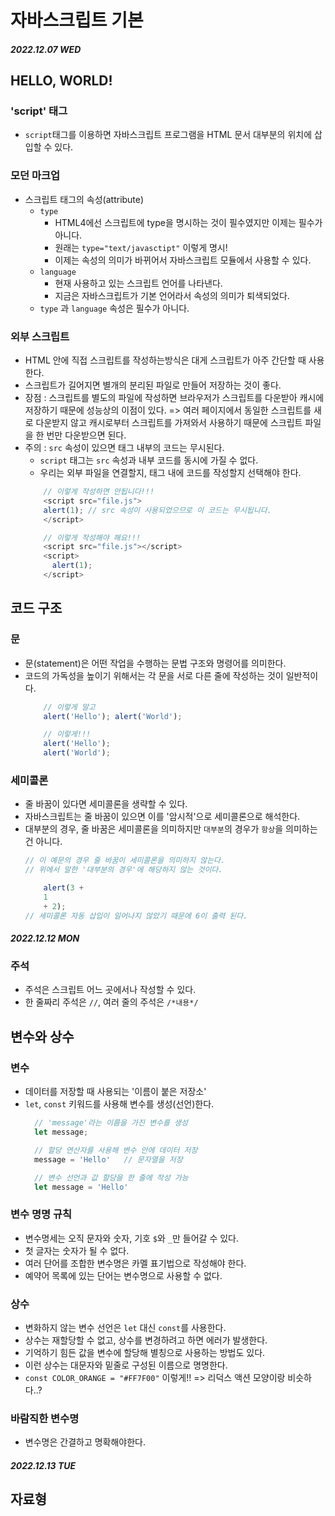 # 자바스크립트 기본

#### _2022.12.07 WED_
## HELLO, WORLD!
### 'script' 태그
- ```script```태그를 이용하면 자바스크립트 프로그램을 HTML 문서 대부분의 위치에 삽입할 수 있다. 

### 모던 마크업
- 스크립트 태그의 속성(attribute)
  - ```type```
    - HTML4에선 스크립트에 type을 명시하는 것이 필수였지만 이제는 필수가 아니다.
    - 원래는 ```type="text/javasctipt"``` 이렇게 명시! 
    - 이제는 속성의 의미가 바뀌어서 자바스크립트 모듈에서 사용할 수 있다.
  - ```language```
    - 현재 사용하고 있는 스크립트 언어를 나타낸다. 
    - 지금은 자바스크립트가 기본 언어라서 속성의 의미가 퇴색되었다.
  - ```type``` 과 ```language``` 속성은 필수가 아니다. 

### 외부 스크립트
- HTML 안에 직접 스크립트를 작성하는방식은 대게 스크립트가 아주 간단할 때 사용한다.
- 스크립트가 길어지면 별개의 분리된 파일로 만들어 저장하는 것이 좋다. 
- 장점 : 스크립트를 별도의 파일에 작성하면 브라우저가 스크립트를 다운받아 캐시에 저장하기 때문에 성능상의 이점이 있다. => 여러 페이지에서 동일한 스크립트를 새로 다운받지 않고 캐시로부터 스크립트를 가져와서 사용하기 때문에 스크립트 파일을 한 번만 다운받으면 된다. 
- 주의 : ```src``` 속성이 있으면 태그 내부의 코드는 무시된다. 
  - ```script``` 태그는 ```src``` 속성과 내부 코드를 동시에 가질 수 없다. 
  - 우리는 외부 파일을 연결할지, 태그 내에 코드를 작성할지 선택해야 한다. 
  ```javaScript
      // 이렇게 작성하면 안됩니다!!!
      <script src="file.js">
      alert(1); // src 속성이 사용되었으므로 이 코드는 무시됩니다.
      </script>

      // 이렇게 작성해야 해요!!!
      <script src="file.js"></script>
      <script>
        alert(1);
      </script>
  ```
  
## 코드 구조
### 문
- 문(statement)은 어떤 작업을 수행하는 문법 구조와 명령어를 의미한다. 
- 코드의 가독성을 높이기 위해서는 각 문을 서로 다른 줄에 작성하는 것이 일반적이다. 
  ```javaScript
      // 이렇게 말고
      alert('Hello'); alert('World');

      // 이렇게!!!
      alert('Hello');
      alert('World');
  ```

### 세미콜론
- 줄 바꿈이 있다면 세미콜론을 생략할 수 있다. 
- 자바스크립트는 줄 바꿈이 있으면 이를 '암시적'으로 세미콜론으로 해석한다. 
- 대부분의 경우, 줄 바꿈은 세미콜론을 의미하지만 ```대부분```의 경우가 ```항상```을 의미하는건 아니다. 
  ```javaScript
  // 이 예문의 경우 줄 바꿈이 세미콜론을 의미하지 않는다. 
  // 위에서 말한 '대부분의 경우'에 해당하지 않는 것이다. 
  
      alert(3 +
      1
      + 2);
  // 세미콜론 자동 삽입이 일어나지 않았기 때문에 6이 출력 된다. 
  ```
#### _2022.12.12 MON_
### 주석
- 주석은 스크립트 어느 곳에서나 작성할 수 있다. 
- 한 줄짜리 주석은 ```//```, 여러 줄의 주석은 ```/*내용*/```

## 변수와 상수
### 변수
- 데이터를 저장할 때 사용되는 '이름이 붙은 저장소'
- ```let```, ```const``` 키워드를 사용해 변수를 생성(선언)한다.
  ```javaScript
    // 'message'라는 이름을 가진 변수를 생성
    let message;

    // 할당 연산자를 사용해 변수 안에 데이터 저장
    message = 'Hello'   // 문자열을 저장

    // 변수 선언과 값 할당을 한 줄에 작성 가능
    let message = 'Hello'
  ```

### 변수 명명 규칙
- 변수명세는 오직 문자와 숫자, 기호 ```$```와 ```_```만 들어갈 수 있다. 
- 첫 글자는 숫자가 될 수 없다.
- 여러 단어를 조합한 변수명은 카멜 표기법으로 작성해야 한다. 
- 예약어 목록에 있는 단어는 변수명으로 사용할 수 없다. 

### 상수
- 변화하지 않는 변수 선언은 ```let``` 대신 ```const```를 사용한다.
- 상수는 재할당할 수 없고, 상수를 변경하려고 하면 에러가 발생한다.
- 기억하기 힘든 값을 변수에 할당해 별칭으로 사용하는 방법도 있다. 
- 이런 상수는 대문자와 밑줄로 구성된 이름으로 명명한다.
- ```const COLOR_ORANGE = "#FF7F00"``` 이렇게!! => 리덕스 액션 모양이랑 비슷하다..?

### 바람직한 변수명
- 변수명은 간결하고 명확해야한다.

#### _2022.12.13 TUE_
## 자료형
